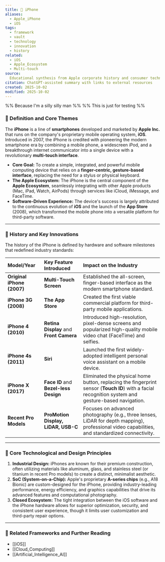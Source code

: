 ```yaml
---
title: 📱 iPhone
aliases:
  - Apple_iPhone
  - iOS
tags:
  - framework
  - vault
  - technology
  - innovation
  - history
related:
  - iOS
  - Apple_Ecosystem
  - Multi-touch
source:
  Educational synthesis from Apple corporate history and consumer technology reporting
citation: ChatGPT-assisted summary with links to external resources
created: 2025-10-02
modified: 2025-10-02
---
```


<!-- @format -->

%% Because I'm a silly silly man %% %% This is just for testing %%

### 🧩 Definition and Core Themes

The **iPhone** is a line of **smartphones** developed and marketed by **Apple Inc.**
that runs on the company's proprietary mobile operating system, **iOS**. Introduced in
2007, the iPhone is credited with pioneering the modern smartphone era by combining a
mobile phone, a widescreen iPod, and a breakthrough internet communicator into a single
device with a revolutionary **multi-touch interface**.

- **Core Goal:** To create a simple, integrated, and powerful mobile computing device
  that relies on a **finger-centric, gesture-based interface**, replacing the need for a
  stylus or physical keyboard.
- **The Apple Ecosystem:** The iPhone is the central component of the **Apple
  Ecosystem**, seamlessly integrating with other Apple products (Mac, iPad, Watch,
  AirPods) through services like iCloud, iMessage, and FaceTime.
- **Software-Driven Experience:** The device's success is largely attributed to the
  continuous evolution of **iOS** and the launch of the **App Store** (2008), which
  transformed the mobile phone into a versatile platform for third-party software.

---

### 📜 History and Key Innovations

The history of the iPhone is defined by hardware and software milestones that redefined
industry standards:

| Model/Year                 | Key Feature Introduced                  | Impact on the Industry                                                                                                                              |
| :------------------------- | :-------------------------------------- | :-------------------------------------------------------------------------------------------------------------------------------------------------- |
| **Original iPhone (2007)** | **Multi-Touch Screen**                  | Established the all-screen, finger-based interface as the modern smartphone standard.                                                               |
| **iPhone 3G (2008)**       | **The App Store**                       | Created the first viable commercial platform for third-party mobile applications.                                                                   |
| **iPhone 4 (2010)**        | **Retina Display** and **Front Camera** | Introduced high-resolution, pixel-dense screens and popularized high-quality mobile video chat (FaceTime) and selfies.                              |
| **iPhone 4s (2011)**       | **Siri**                                | Launched the first widely-adopted intelligent personal voice assistant on a mobile device.                                                          |
| **iPhone X (2017)**        | **Face ID** and **Bezel-less Design**   | Eliminated the physical home button, replacing the fingerprint sensor (**Touch ID**) with a facial recognition system and gesture-based navigation. |
| **Recent Pro Models**      | **ProMotion Display, LiDAR, USB-C**     | Focuses on advanced photography (e.g., three lenses, LiDAR for depth mapping), professional video capabilities, and standardized connectivity.      |

---

### 🧠 Core Technological and Design Principles

1.  **Industrial Design:** iPhones are known for their premium construction, often
    utilizing materials like aluminum, glass, and stainless steel (or titanium in recent
    Pro models) to create a distinct, minimalist aesthetic.
2.  **SoC (System-on-a-Chip):** Apple's proprietary **A-series chips** (e.g., A18
    Bionic) are custom-designed for the iPhone, providing industry-leading performance,
    energy efficiency, and graphics capabilities that drive its advanced features and
    computational photography.
3.  **Closed Ecosystem:** The tight integration between the iOS software and the iPhone
    hardware allows for superior optimization, security, and consistent user experience,
    though it limits user customization and third-party repair options.

---

### 🔗 Related Frameworks and Further Reading

- [[iOS]]
- [[Cloud_Computing]]
- [[Artificial_Intelligence_AI]]
